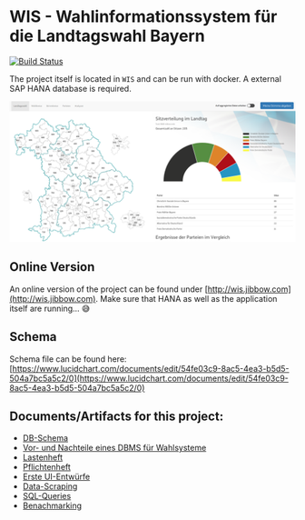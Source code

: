 WIS - Wahlinformationssystem für die Landtagswahl Bayern
=====
[![Build Status](https://travis-ci.com/Jibbow/DB-Wahlinformationssystem.svg?token=Gbt4HtMxLu7efcXXADkH&branch=master)](https://travis-ci.com/Jibbow/DB-Wahlinformationssystem)

The project itself is located in `WIS` and can be run with docker. A external SAP HANA database is required.

![screenshot](./screenshot.png)

## Online Version
An online version of the project can be found under [http://wis.jibbow.com](http://wis.jibbow.com). Make sure that HANA as well as the application itself are running... 😅

## Schema
Schema file can be found here:  
[https://www.lucidchart.com/documents/edit/54fe03c9-8ac5-4ea3-b5d5-504a7bc5a5c2/0](https://www.lucidchart.com/documents/edit/54fe03c9-8ac5-4ea3-b5d5-504a7bc5a5c2/0)

## Documents/Artifacts for this project:
 - [DB-Schema](https://github.com/Jibbow/DB-Wahlinformationssystem/blob/master/WIS/DB-Schema.pdf)
 - [Vor- und Nachteile eines DBMS für Wahlsysteme](https://github.com/Jibbow/DB-Wahlinformationssystem/blob/master/Session1/Vorteile-Nachteile.md)
 - [Lastenheft](https://github.com/Jibbow/DB-Wahlinformationssystem/blob/master/Session2/Lastenheft_WIS.pdf)
 - [Pflichtenheft](https://github.com/Jibbow/DB-Wahlinformationssystem/blob/master/Session3/Pflichtenheft_WIS.pdf)
 - [Erste UI-Entwürfe](https://github.com/Jibbow/DB-Wahlinformationssystem/blob/master/Session3/ui_main.PNG)
 - [Data-Scraping](https://github.com/Jibbow/DB-Wahlinformationssystem/tree/master/Session4)
 - [SQL-Queries](https://github.com/Jibbow/DB-Wahlinformationssystem/tree/master/WIS/backend/queries)
 - [Benachmarking](https://github.com/Jibbow/DB-Wahlinformationssystem/tree/master/Benchmarking)
